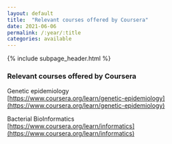```yaml
---
layout: default
title:  "Relevant courses offered by Coursera"
date: 2021-06-06
permalink: /:year/:title
categories: available
---
```


{% include subpage_header.html %}

### Relevant courses offered by Coursera

Genetic epidemiology\
[https://www.coursera.org/learn/genetic-epidemiology](https://www.coursera.org/learn/genetic-epidemiology)

Bacterial BioInformatics\
[https://www.coursera.org/learn/informatics](https://www.coursera.org/learn/informatics)